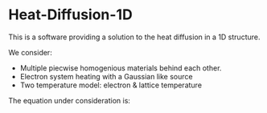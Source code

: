 # Heat-Diffusion-1D
This is a software providing a solution to the heat diffusion in a 1D structure. 

We consider:
* Multiple piecwise homogenious materials behind each other. 
* Electron system heating with a Gaussian like source
* Two temperature model: electron & lattice temperature

The equation under consideration is: 
